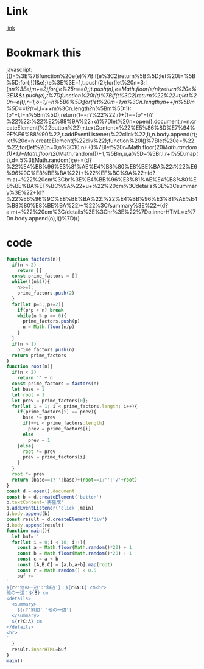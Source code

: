 # Link
[link](https://qoyie.github.io/Pythagorean-theorem-practice/)

# Bookmark this

javascript:(()=%3E%7Bfunction%20e(e)%7Bif(e%3C2)return%5B%5D;let%20t=%5B%5D;for(;!(1&e);)e%3E%3E=1,t.push(2);for(let%20n=3;!(n*n%3Ee);n+=2)for(;e%25n==0;)t.push(n),e=Math.floor(e/n);return%20e%3E1&&t.push(e),t%7Dfunction%20t(t)%7Bif(t%3C2)return%22%22+t;let%20n=e(t),r=1,o=1,l=n%5B0%5D;for(let%20m=1;m%3Cn.length;m++)n%5Bm%5D==l?(r*=l,l=++m%3Cn.length?n%5Bm%5D:1):(o*=l,l=n%5Bm%5D);return(1==r?%22%22:r)+(1==(o*=l)?%22%22:%22%E2%88%9A%22+o)%7Dlet%20n=open().document,r=n.createElement(%22button%22);r.textContent=%22%E5%86%8D%E7%94%9F%E6%88%90%22,r.addEventListener(%22click%22,l),n.body.append(r);let%20o=n.createElement(%22div%22);function%20l()%7Blet%20e=%22%22;for(let%20n=0;n%3C10;n++)%7Blet%20r=Math.floor(20*Math.random())+1,l=Math.floor(20*Math.random())+1,%5Bm,u,a%5D=%5Br,l,r+l%5D.map(t),d=.5%3EMath.random();e+=(d?%22%E4%BB%96%E3%81%AE%E4%B8%80%E8%BE%BA%22:%22%E6%96%9C%E8%BE%BA%22)+%22%EF%BC%9A%22+(d?m:a)+%22%20cm%3Cbr%3E%E4%BB%96%E3%81%AE%E4%B8%80%E8%BE%BA%EF%BC%9A%22+u+%22%20cm%3Cdetails%3E%3Csummary%3E%22+(d?%22%E6%96%9C%E8%BE%BA%22:%22%E4%BB%96%E3%81%AE%E4%B8%80%E8%BE%BA%22)+%22%3C/summary%3E%22+(d?a:m)+%22%20cm%3C/details%3E%3Chr%3E%22%7Do.innerHTML=e%7Dn.body.append(o),l()%7D)()

# code

```js
function factors(n){
  if(n < 2)
    return []
  const prime_factors = []
  while(!(n&1)){
    n>>=1;
    prime_factors.push(2)
  }
  for(let p=3;;p+=2){
    if(p*p > n) break
    while(n % p == 0){
      prime_factors.push(p)
      n = Math.floor(n/p)
    }
  }
  if(n > 1)
    prime_factors.push(n)
  return prime_factors
}
function root(n){
  if(n < 2)
    return '' + n
  const prime_factors = factors(n)
  let base = 1
  let root = 1
  let prev = prime_factors[0];
  for(let i = 1; i < prime_factors.length; i++){
    if(prime_factors[i] == prev){
      base *= prev
      if(++i < prime_factors.length)
        prev = prime_factors[i]
      else
        prev = 1
    }else{
      root *= prev
      prev = prime_factors[i]
    }
  }
  root *= prev
  return (base==1?'':base)+(root==1?'':'√'+root)
}
const d = open().document
const b = d.createElement('button')
b.textContent='再生成'
b.addEventListener('click',main)
d.body.append(b)
const result = d.createElement('div')
d.body.append(result)
function main(){
  let buf=''
  for(let i = 0;i < 10; i++){
    const a = Math.floor(Math.random()*20) + 1
    const b = Math.floor(Math.random()*20) + 1
    const c = a + b
    const [A,B,C] = [a,b,a+b].map(root)
    const r = Math.random() < 0.5
    buf +=
`
${r?'他の一辺':'斜辺'}：${r?A:C} cm<br>
他の一辺：${B} cm
<details>
  <summary>
    ${r?'斜辺':'他の一辺'}
  </summary>
  ${r?C:A} cm
</details>
<hr>
`
  }
  result.innerHTML=buf
}
main()
```
